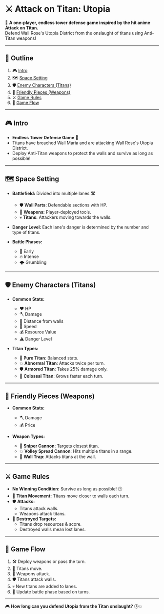 # ⚔️ Attack on Titan: Utopia

🌟 **A one-player, endless tower defense game inspired by the hit anime Attack on Titan.**  
Defend Wall Rose's Utopia District from the onslaught of titans using Anti-Titan weapons!  

---

## 📜 Outline

1. 🎮 [Intro](#-intro)  
2. 🗺️ [Space Setting](#-space-setting)  
3. 🛡️ [Enemy Characters (Titans)](#-enemy-characters-titans)  
4. 🏹 [Friendly Pieces (Weapons)](#-friendly-pieces-weapons)  
5. ⚔️ [Game Rules](#-game-rules)  
6. 🔄 [Game Flow](#-game-flow)

---

## 🎮 Intro

- **Endless Tower Defense Game** 🏰  
- Titans have breached Wall Maria and are attacking Wall Rose's Utopia District.  
- Deploy Anti-Titan weapons to protect the walls and survive as long as possible!  

---

## 🗺️ Space Setting

- **Battlefield:** Divided into multiple lanes 🛣️  
  - 🛡️ **Wall Parts:** Defendable sections with HP.  
  - 🏹 **Weapons:** Player-deployed tools.  
  - 💀 **Titans:** Attackers moving towards the walls.  

- **Danger Level:** Each lane's danger is determined by the number and type of titans.  

- **Battle Phases:**  
  - 🌅 Early  
  - 🔥 Intense  
  - 🌩️ Grumbling  

---

## 🛡️ Enemy Characters (Titans)

- **Common Stats:**  
  - ❤️ HP  
  - 🪓 Damage  
  - 📏 Distance from walls  
  - 🏃 Speed  
  - 💰 Resource Value  
  - ⚠️ Danger Level  

- **Titan Types:**  
  - 🧟 **Pure Titan**: Balanced stats.  
  - 💥 **Abnormal Titan**: Attacks twice per turn.  
  - 🛡️ **Armored Titan**: Takes 25% damage only.  
  - 🌋 **Colossal Titan**: Grows faster each turn.  

---

## 🏹 Friendly Pieces (Weapons)

- **Common Stats:**  
  - 🪓 Damage  
  - 💰 Price  

- **Weapon Types:**  
  - 🎯 **Sniper Cannon**: Targets closest titan.  
  - 💥 **Volley Spread Cannon**: Hits multiple titans in a range.  
  - 🧱 **Wall Trap**: Attacks titans at the wall.  

---

## ⚔️ Game Rules

- **No Winning Condition:** Survive as long as possible! 🕒  
- 🏃 **Titan Movement:** Titans move closer to walls each turn.  
- 🛡️ **Attacks:**  
  - Titans attack walls.  
  - Weapons attack titans.  
- 🎯 **Destroyed Targets:**  
  - Titans drop resources & score.  
  - Destroyed walls mean lost lanes.  

---

## 🔄 Game Flow

1. 🛠️ Deploy weapons or pass the turn.  
2. 🏃 Titans move.  
3. 🎯 Weapons attack.  
4. 🛡️ Titans attack walls.  
5. 💀 New titans are added to lanes.  
6. 🔄 Update battle phase based on turns.  

---

🎮 **How long can you defend Utopia from the Titan onslaught?** 🕒💥
